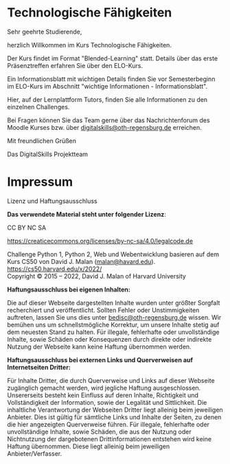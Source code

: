 # Technologische Fähigkeiten


Sehr geehrte Studierende,

herzlich Willkommen im Kurs Technologische Fähigkeiten.

Der Kurs findet im Format "Blended-Learning" statt. Details über das erste Präsenztreffen erfahren Sie über den ELO-Kurs. 

Ein Informationsblatt mit wichtigen Details finden Sie vor Semesterbeginn im ELO-Kurs im Abschnitt "wichtige Informationen - Informationsblatt". 

Hier, auf der Lernplattform Tutors, finden Sie alle Informationen zu den einzelnen Challenges. 

Bei Fragen können Sie das Team gerne über das Nachrichtenforum des Moodle Kurses bzw. über digitalskills@oth-regensburg.de erreichen. 

Mit freundlichen Grüßen

Das DigitalSkills Projektteam 

# Impressum

Lizenz und Haftungsausschluss


**Das verwendete Material steht unter folgender Lizenz**:

CC BY NC SA

https://creaticecommons.org/licenses/by-nc-sa/4.0/legalcode.de

Challenge Python 1, Python 2, Web und Webentwicklung basieren auf dem Kurs CS50 von David J. Malan (malan@havard.edu).  
https://cs50.harvard.edu/x/2022/  
Copyright © 2015 – 2022, David J. Malan of Harvard University

**Haftungsausschluss bei eigenen Inhalten:**

Die auf dieser Webseite dargestellten Inhalte wurden unter größter Sorgfalt recherchiert und veröffentlicht. Sollten Fehler oder Unstimmigkeiten auftreten, lassen Sie uns dies unter bedisc@oth-regensburg.de wissen. Wir bemühen uns um schnellstmögliche Korrektur, um unsere Inhalte stetig auf dem neuesten Stand zu halten. Für illegale, fehlerhafte oder unvollständige Inhalte, sowie Schäden oder Konsequenzen durch direkte oder indirekte Nutzung der Webseite kann keine Haftung übernommen werden.

**Haftungsausschluss bei externen Links und Querverweisen auf Internetseiten Dritter:**

Für Inhalte Dritter, die durch Querverweise und Links auf dieser Webseite zugänglich gemacht werden, wird jegliche Haftung ausgeschlossen. Unsererseits besteht kein Einfluss auf deren Inhalte, Richtigkeit und Vollständigkeit der Information, sowie der Legalität und Sittlichkeit. Die inhaltliche Verantwortung der Webseiten Dritter liegt alleinig beim jeweiligen Anbieter. Dies ist gültig für sämtliche Links und Inhalte der Seiten, zu denen die hier angezeigten Querverweise führen. Für illegale, fehlerhafte oder unvollständige Inhalte, sowie Schäden, die aus der Nutzung oder Nichtnutzung der dargebotenen Drittinformationen entstehen wird keine Haftung übernommen. Diese liegt alleinig beim jeweiligen Anbieter/Verfasser.